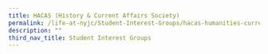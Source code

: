 ```yaml
---
title: HACAS (History & Current Affairs Society)
permalink: /life-at-nyjc/Student-Interest-Groups/hacas-humanities-current-affairs-society
description: ""
third_nav_title: Student Interest Groups
---
```

